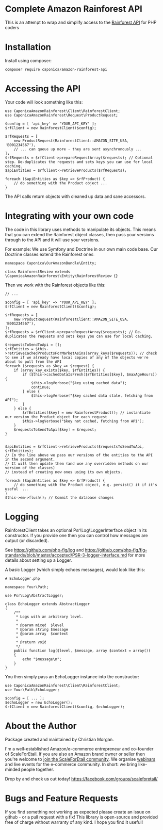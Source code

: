Complete Amazon Rainforest API
==============================

This is an attempt to wrap and simplify access to the [Rainforest API](https://rainforestapi.com/) for PHP coders

Installation
============

Install using composer: 

    composer require caponica/amazon-rainforest-api


Accessing the API
=================

Your code will look something like this:

    use CaponicaAmazonRainforest\Client\RainforestClient;
    use CaponicaAmazonRainforest\Request\ProductRequest;

    $config = [ 'api_key' => 'YOUR_API_KEY' ];
    $rfClient = new RainforestClient($config);

    $rfRequests = [
        new ProductRequest(RainforestClient::AMAZON_SITE_USA, 'B001234567'),
        // ... can queue up more - they are sent asynchronously ...
    ];
    $rfRequests = $rfClient->prepareRequestArray($requests); // Optional step. De-duplicates the requests and sets keys you can use for local caching.
    $apiEntities = $rfClient->retrieveProducts($rfRequests);

    foreach ($apiEntities as $key => $rfProduct) {
        // do something with the Product object ...
    }

The API calls return objects with cleaned up data and sane accessors.

Integrating with your own code
==============================

The code in this library uses methods to manipulate its objects. This means that you can extend the Rainforest object classes, then pass your versions through to the API and it will use your versions.

For example: We use Symfony and Doctrine in our own main code base. Our Doctrine classes extend the Rainforest ones:

    namespace Caponica\OurAmazonBundle\Entity;
    
    class RainforestReview extends \CaponicaAmazonRainforest\Entity\RainforestReview {}

Then we work with the Rainforest objects like this:

    // ...
    
    $config = [ 'api_key' => 'YOUR_API_KEY' ];
    $rfClient = new RainforestClient($config);

    $rfRequests = [
        new ProductRequest(RainforestClient::AMAZON_SITE_USA, 'B001234567'),
    ];
    $rfRequests = $rfClient->prepareRequestArray($requests); // De-duplicates the requests and sets keys you can use for local caching.

    $requestsToSendToApi = [];
    $rfEntities = $this->retrieveCachedProductsForMarketAsins(array_keys($requests)); // check to see if we already have local copies of any of the objects we're about to pull from the API
    foreach ($requests as $key => $request) {
        if (array_key_exists($key, $rfEntities)) {
            if ($this->cachedDataIsFresh($rfEntities[$key], $maxAgeHours)) {
                $this->logVerbose("$key using cached data");
                continue;
            } else {
                $this->logVerbose("$key cached data stale, fetching from API");
            }
        } else {
            $rfEntities[$key] = new RainforestProduct(); // instantiate our version the Product object for each request
            $this->logVerbose("$key not cached, fetching from API");
        }
        $requestsToSendToApi[$key] = $request;
    }


    $apiEntities = $rfClient->retrieveProducts($requestsToSendToApi, $rfEntities);
    // In the line above we pass our versions of the entities to the API in the second argument.
    // It will then update them (and use any overridden methods on our version of the classes) 
    // instead of creating new ones using its own objects. 

    foreach ($apiEntities as $key => $rfProduct) {
        // do something with the Product object, e.g. persist() it if it's useful  ...
    }
    $this->em->flush(); // Commit the database changes


Logging
=======

RainforestClient takes an optional Psr\Log\LoggerInterface object in its constructor. If you provide one then you can control how messages are output (or discarded).

See https://github.com/php-fig/log and https://github.com/php-fig/fig-standards/blob/master/accepted/PSR-3-logger-interface.md
for more details about setting up a Logger.

A basic Logger (which simply echoes messages), would look like this:

    # EchoLogger.php

    namespace Your\Path;
    
    use Psr\Log\AbstractLogger;
    
    class EchoLogger extends AbstractLogger
    {
        /**
         * Logs with an arbitrary level.
         *
         * @param mixed  $level
         * @param string $message
         * @param array  $context
         *
         * @return void
         */
        public function log($level, $message, array $context = array())
        {
            echo "$message\n";
        }
    }

You then simply pass an EchoLogger instance into the constructor:
    
    use CaponicaAmazonRainforest\Client\RainforestClient;
    use Your\Path\EchoLogger;

    $config = [ ... ];
    $echoLogger = new EchoLogger();
    $rfClient = new RainforestClient($config, $echoLogger);

About the Author
================

Package created and maintained by Christian Morgan.

I'm a well-established Amazon/e-commerce entrepreneur and co-founder of ScaleForEtail. If you are also an Amazon brand owner or seller then you're welcome to [join the ScaleForEtail community](https://facebook.com/groups/scaleforetail/). We organise [webinars](https://app.livestorm.co/scaleforetail/) and live events for the e-commerce community. In short: we bring like-minded people together.

Drop by and check us out today! https://facebook.com/groups/scaleforetail/

Bugs and Feature Requests
=========================

If you find something not working as expected please create an issue on github - or a pull request with a fix! This library is open-source and provided free of charge without warranty of any kind. I hope you find it useful!
